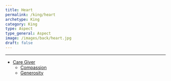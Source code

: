 ```yaml
---
title: Heart
permalink: /king/heart
archetype: King
category: King
type: Aspect
type_general: Aspect
image: /images/back/heart.jpg
draft: false
---
```


---
- [Care Giver](/king/heart/care_giver)
  - [Compassion](/king/heart/care_giver/compassion)
  - [Generosity](/king/heart/care_giver/generosity)
